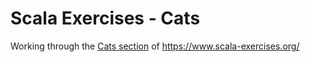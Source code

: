 # Scala Exercises - Cats

Working through the [Cats section](https://www.scala-exercises.org/cats/) of https://www.scala-exercises.org/